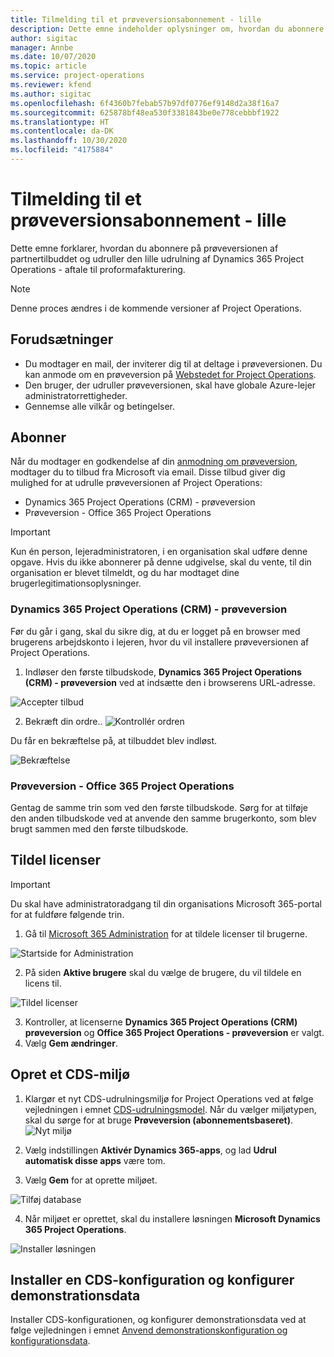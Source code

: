 ```yaml
---
title: Tilmelding til et prøveversionsabonnement - lille
description: Dette emne indeholder oplysninger om, hvordan du abonnere på og udruller den lille udrulning af Project Operations - aftale til proformafakturering.
author: sigitac
manager: Annbe
ms.date: 10/07/2020
ms.topic: article
ms.service: project-operations
ms.reviewer: kfend
ms.author: sigitac
ms.openlocfilehash: 6f4360b7febab57b97df0776ef9148d2a38f16a7
ms.sourcegitcommit: 625878bf48ea530f3381843be0e778cebbbf1922
ms.translationtype: HT
ms.contentlocale: da-DK
ms.lasthandoff: 10/30/2020
ms.locfileid: "4175884"
---
```

# <a name="sign-up-for-a-preview-subscription---lite"></a>Tilmelding til et prøveversionsabonnement - lille 

Dette emne forklarer, hvordan du abonnere på prøveversionen af partnertilbuddet og udruller den lille udrulning af Dynamics 365 Project Operations - aftale til proformafakturering.

> [!NOTE]
> Denne proces ændres i de kommende versioner af Project Operations.

## <a name="prerequisites"></a>Forudsætninger

- Du modtager en mail, der inviterer dig til at deltage i prøveversionen. Du kan anmode om en prøveversion på [Webstedet for Project Operations](https://dynamics.microsoft.com/en-us/project-operations/overview/).
- Den bruger, der udruller prøveversionen, skal have globale Azure-lejer administratorrettigheder.
- Gennemse alle vilkår og betingelser.

## <a name="subscribe"></a>Abonner

Når du modtager en godkendelse af din [anmodning om prøveversion](https://forms.office.com/FormsPro/Pages/ResponsePage.aspx?id=v4j5cvGGr0GRqy180BHbR56j8lZs0FdAvwT75_WNFyxUMkRDV1NYQU5TNjE2VjhKOVBUNVg2R0s1NC4u), modtager du to tilbud fra Microsoft via email. Disse tilbud giver dig mulighed for at udrulle prøveversionen af Project Operations:

- Dynamics 365 Project Operations (CRM) - prøveversion
- Prøveversion - Office 365 Project Operations

> [!IMPORTANT]
> Kun én person, lejeradministratoren, i en organisation skal udføre denne opgave. Hvis du ikke abonnerer på denne udgivelse, skal du vente, til din organisation er blevet tilmeldt, og du har modtaget dine brugerlegitimationsoplysninger.

### <a name="dynamics-365-project-operations-crm---preview-trial"></a>Dynamics 365 Project Operations (CRM) - prøveversion 

Før du går i gang, skal du sikre dig, at du er logget på en browser med brugerens arbejdskonto i lejeren, hvor du vil installere prøveversionen af Project Operations.

1. Indløser den første tilbudskode, **Dynamics 365 Project Operations (CRM) - prøveversion** ved at indsætte den i browserens URL-adresse.

![Accepter tilbud](./media/16RedeemFirstOfferNew.png)

2. Bekræft din ordre..
![Kontrollér ordren](./media/17ConfirmOrderNew.png)

Du får en bekræftelse på, at tilbuddet blev indløst.

![Bekræftelse](./media/18OrderConfirmationNew.png)

### <a name="office-365-project-operations---preview-trial"></a>Prøveversion - Office 365 Project Operations

Gentag de samme trin som ved den første tilbudskode. Sørg for at tilføje den anden tilbudskode ved at anvende den samme brugerkonto, som blev brugt sammen med den første tilbudskode.

## <a name="assign-licenses"></a>Tildel licenser

> [!IMPORTANT]
> Du skal have administratoradgang til din organisations Microsoft 365-portal for at fuldføre følgende trin.


1. Gå til [Microsoft 365 Administration](https://portal.office.com/) for at tildele licenser til brugerne.

![Startside for Administration](./media/14AdminPortal.png)

2. På siden **Aktive brugere** skal du vælge de brugere, du vil tildele en licens til.

![Tildel licenser](./media/15AssignLicenses.png)

3. Kontroller, at licenserne **Dynamics 365 Project Operations (CRM) prøveversion** og **Office 365 Project Operations - prøveversion** er valgt. 
4. Vælg **Gem ændringer**.

## <a name="create-a-new-cds-environment"></a>Opret et CDS-miljø

1. Klargør et nyt CDS-udrulningsmiljø for Project Operations ved at følge vejledningen i emnet [CDS-udrulningsmodel](lite-deployment.md). Når du vælger miljøtypen, skal du sørge for at bruge **Prøveversion (abonnementsbaseret)**.
![Nyt miljø](./media/19CreateEnvironment.png)

2. Vælg indstillingen **Aktivér Dynamics 365-apps**, og lad **Udrul automatisk disse apps** være tom.  
3. Vælg **Gem** for at oprette miljøet.

![Tilføj database](./media/20CreateEnvironment1.png)

4. Når miljøet er oprettet, skal du installere løsningen **Microsoft Dynamics 365 Project Operations**. 

![Installer løsningen](./media/21InstallSolution.png)

## <a name="install-a-cds-configuration-and-setup-demo-data"></a>Installer en CDS-konfiguration og konfigurer demonstrationsdata

Installer CDS-konfigurationen, og konfigurer demonstrationsdata ved at følge vejledningen i emnet [Anvend demonstrationskonfiguration og konfigurationsdata](lite-apply-demo-setup-config-data.md).
